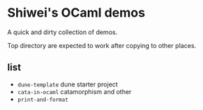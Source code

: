 
# Shiwei's OCaml demos

A quick and dirty collection of demos.

Top directory are expected to work after copying to other places.

## list

- `dune-template` dune starter project
- `cata-in-ocaml` catamorphism and other
- `print-and-format`